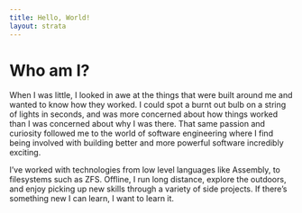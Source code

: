 ```yaml
---
title: Hello, World!
layout: strata
---
```


# Who am I?

When I was little, I looked in awe at the things that were built around me and wanted to know how they worked. I could spot a burnt out bulb on a string of lights in seconds, and was more concerned about how things worked than I was concerned about why I was there. That same passion and curiosity followed me to the world of software engineering where I find being involved with building better and more powerful software incredibly exciting.

I’ve worked with technologies from low level languages like Assembly, to filesystems such as ZFS. Offline, I run long distance, explore the outdoors, and enjoy picking up new skills through a variety of side projects. If there’s something new I can learn, I want to learn it.
